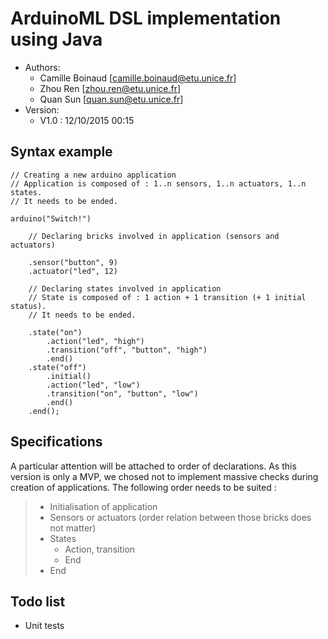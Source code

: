 # ArduinoML DSL implementation using Java

* Authors:
    * Camille Boinaud [[camille.boinaud@etu.unice.fr](mailto:camille.boinaud@etu.unice.fr)]    
    * Zhou Ren [[zhou.ren@etu.unice.fr](mailto:zhou.ren@etu.unice.fr)]
    * Quan Sun [[quan.sun@etu.unice.fr](mailto:quan.sun@etu.unice.fr)]
* Version:
    * V1.0 : 12/10/2015 00:15


## Syntax example
    
```
// Creating a new arduino application
// Application is composed of : 1..n sensors, 1..n actuators, 1..n states. 
// It needs to be ended.

arduino("Switch!")
 
    // Declaring bricks involved in application (sensors and actuators)

    .sensor("button", 9)
    .actuator("led", 12)
    
    // Declaring states involved in application
    // State is composed of : 1 action + 1 transition (+ 1 initial status). 
    // It needs to be ended.

    .state("on")
        .action("led", "high")
        .transition("off", "button", "high")
        .end()
    .state("off")
        .initial()
        .action("led", "low")
        .transition("on", "button", "low")
        .end()
    .end();
```

## Specifications

A particular attention will be attached to order of declarations. As this version is only a MVP,
we chosed not to implement massive checks during creation of applications. The following order needs to be suited :

>* Initialisation of application
>* Sensors or actuators (order relation between those bricks does not matter)
>* States
>    * Action, transition
>    * End
>* End    

## Todo list

* Unit tests